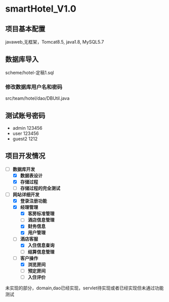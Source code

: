 # smartHotel_V1.0

## 项目基本配置 
javaweb,无框架，Tomcat8.5, java1.8, MySQL5.7

## 数据库导入
scheme/hotel-定稿1.sql

### 修改数据库用户名和密码
src/team/hotel/dao/DBUtil.java
  
## 测试账号密码
- admin 123456
- user 123456
- guest2 1212

## 项目开发情况
  - [ ] **数据库开发**
    - [x] ****数据表设计****
    - [x] ****存储过程****
    - [ ] ****存储过程的完全测试****
  - [ ] **网站详细开发**
    - [x] ****登录注册功能****
    - [x] ****经理管理****
         - [x] ****客房标准管理****
         - [ ] ****酒店信息管理****
         - [x] ****财务信息****
         - [x] ****用户管理****
    - [ ] ****酒店客服****
         - [x] ****入住信息查询****
         - [ ] ****结算信息管理****
    - [ ] ****客户操作****  
         - [X] ****浏览房间****  
         - [ ] ****预定房间****
         - [ ] ****入住评价****

未实现的部分，domain,dao已经实现，servlet待实现或者已经实现但未通过功能测试
